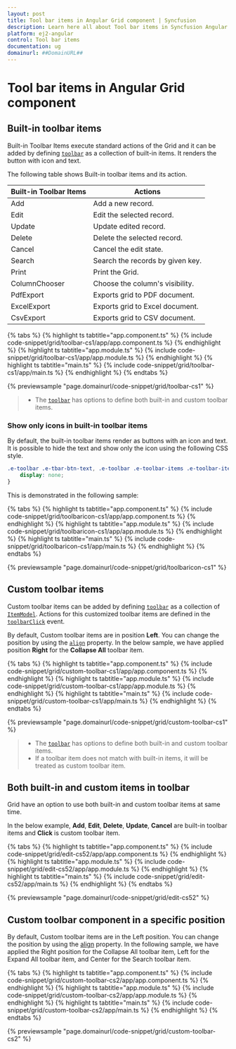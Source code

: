 ```yaml
---
layout: post
title: Tool bar items in Angular Grid component | Syncfusion
description: Learn here all about Tool bar items in Syncfusion Angular Grid component of Syncfusion Essential JS 2 and more.
platform: ej2-angular
control: Tool bar items 
documentation: ug
domainurl: ##DomainURL##
---
```


# Tool bar items in Angular Grid component

## Built-in toolbar items

Built-in Toolbar Items execute standard actions of the Grid and it can be added by defining [`toolbar`](https://ej2.syncfusion.com/angular/documentation/api/grid/#toolbar) as a collection of built-in items. It renders the button with icon and text.

The following table shows Built-in toolbar items and its action.

| Built-in Toolbar Items | Actions |
|------------------------|---------|
| Add | Add a new record.|
| Edit | Edit the selected record.|
| Update | Update edited record.|
| Delete | Delete the selected record.|
| Cancel | Cancel the edit state.|
| Search | Search the records by given key.|
| Print | Print the Grid.|
| ColumnChooser | Choose the column's visibility.|
| PdfExport | Exports grid to PDF document.|
| ExcelExport | Exports grid to Excel document.|
| CsvExport | Exports grid to CSV document.|

{% tabs %}
{% highlight ts tabtitle="app.component.ts" %}
{% include code-snippet/grid/toolbar-cs1/app/app.component.ts %}
{% endhighlight %}
{% highlight ts tabtitle="app.module.ts" %}
{% include code-snippet/grid/toolbar-cs1/app/app.module.ts %}
{% endhighlight %}
{% highlight ts tabtitle="main.ts" %}
{% include code-snippet/grid/toolbar-cs1/app/main.ts %}
{% endhighlight %}
{% endtabs %}
  
{% previewsample "page.domainurl/code-snippet/grid/toolbar-cs1" %}

> * The [`toolbar`](https://ej2.syncfusion.com/angular/documentation/api/grid/#toolbar) has options to define both built-in and custom toolbar items.

### Show only icons in built-in toolbar items

By default, the built-in toolbar items render as buttons with an icon and text. It is possible to hide the text and show only the icon using the following CSS style.

```css
.e-toolbar .e-tbar-btn-text, .e-toolbar .e-toolbar-items .e-toolbar-item .e-tbar-btn-text {
    display: none;
}
```

This is demonstrated in the following sample:

{% tabs %}
{% highlight ts tabtitle="app.component.ts" %}
{% include code-snippet/grid/toolbaricon-cs1/app/app.component.ts %}
{% endhighlight %}
{% highlight ts tabtitle="app.module.ts" %}
{% include code-snippet/grid/toolbaricon-cs1/app/app.module.ts %}
{% endhighlight %}
{% highlight ts tabtitle="main.ts" %}
{% include code-snippet/grid/toolbaricon-cs1/app/main.ts %}
{% endhighlight %}
{% endtabs %}
  
{% previewsample "page.domainurl/code-snippet/grid/toolbaricon-cs1" %}

## Custom toolbar items

Custom toolbar items can be added by defining [`toolbar`](https://ej2.syncfusion.com/angular/documentation/api/grid/#toolbar) as a collection of [`ItemModel`](https://ej2.syncfusion.com/angular/documentation/api/toolbar/itemModel). Actions for this customized toolbar items are defined in the [`toolbarClick`](https://ej2.syncfusion.com/angular/documentation/api/grid/#toolbarclick) event.

By default, Custom toolbar items are in position **Left**. You can change the position by using the [`align`](https://ej2.syncfusion.com/angular/documentation/api/toolbar/itemModel) property. In the below sample, we have applied position **Right** for the **Collapse All** toolbar item.

{% tabs %}
{% highlight ts tabtitle="app.component.ts" %}
{% include code-snippet/grid/custom-toolbar-cs1/app/app.component.ts %}
{% endhighlight %}
{% highlight ts tabtitle="app.module.ts" %}
{% include code-snippet/grid/custom-toolbar-cs1/app/app.module.ts %}
{% endhighlight %}
{% highlight ts tabtitle="main.ts" %}
{% include code-snippet/grid/custom-toolbar-cs1/app/main.ts %}
{% endhighlight %}
{% endtabs %}
  
{% previewsample "page.domainurl/code-snippet/grid/custom-toolbar-cs1" %}

> * The [`toolbar`](https://ej2.syncfusion.com/angular/documentation/api/grid/#toolbar) has options to define both built-in and custom toolbar items.
> * If a toolbar item does not match with built-in items, it will be treated as custom toolbar item.

## Both built-in and custom items in toolbar

Grid have an option to use both built-in and custom toolbar items at same time.

In the below example, **Add**, **Edit**, **Delete**, **Update**, **Cancel** are built-in toolbar items and **Click** is custom toolbar item.

{% tabs %}
{% highlight ts tabtitle="app.component.ts" %}
{% include code-snippet/grid/edit-cs52/app/app.component.ts %}
{% endhighlight %}
{% highlight ts tabtitle="app.module.ts" %}
{% include code-snippet/grid/edit-cs52/app/app.module.ts %}
{% endhighlight %}
{% highlight ts tabtitle="main.ts" %}
{% include code-snippet/grid/edit-cs52/app/main.ts %}
{% endhighlight %}
{% endtabs %}
  
{% previewsample "page.domainurl/code-snippet/grid/edit-cs52" %}

## Custom toolbar component in a specific position

By default, Custom toolbar items are in the Left position. You can change the position by using the [align](https://ej2.syncfusion.com/angular/documentation/api/toolbar/itemModel) property. In the following sample, we have applied the Right position for the Collapse All toolbar item, Left for the Expand All toolbar item, and Center for the Search toolbar item.

{% tabs %}
{% highlight ts tabtitle="app.component.ts" %}
{% include code-snippet/grid/custom-toolbar-cs2/app/app.component.ts %}
{% endhighlight %}
{% highlight ts tabtitle="app.module.ts" %}
{% include code-snippet/grid/custom-toolbar-cs2/app/app.module.ts %}
{% endhighlight %}
{% highlight ts tabtitle="main.ts" %}
{% include code-snippet/grid/custom-toolbar-cs2/app/main.ts %}
{% endhighlight %}
{% endtabs %}
  
{% previewsample "page.domainurl/code-snippet/grid/custom-toolbar-cs2" %}